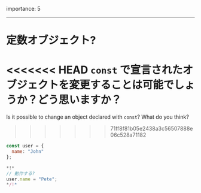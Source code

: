 importance: 5

---

# 定数オブジェクト?

<<<<<<< HEAD
`const` で宣言されたオブジェクトを変更することは可能でしょうか？どう思いますか？
=======
Is it possible to change an object declared with `const`? What do you think?
>>>>>>> 71ff8f81b05e2438a3c56507888e06c528a71182

```js
const user = {
  name: "John"
};

*!*
// 動作する?
user.name = "Pete";
*/!*
```
